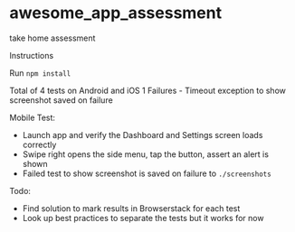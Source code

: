 # awesome_app_assessment
take home assessment

Instructions

Run `npm install`

Total of 4 tests on Android and iOS
1 Failures - Timeout exception to show screenshot saved on failure

Mobile Test:
- Launch app and verify the Dashboard and Settings screen loads correctly
- Swipe right opens the side menu, tap the button, assert an alert is shown
- Failed test to show screenshot is saved on failure to `./screenshots`


Todo:
- Find solution to mark results in Browserstack for each test
- Look up best practices to separate the tests but it works for now
